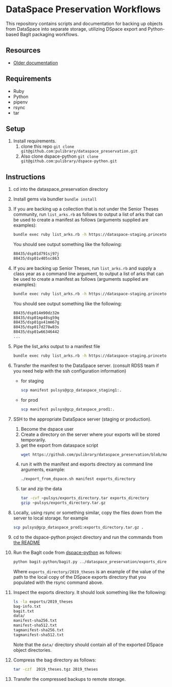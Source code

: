 # DataSpace Preservation Workflows

This repository contains scripts and documentation for backing up objects from DataSpace into separate storage, utilizing DSpace export and Python-based BagIt packaging workflows.

## Resources 
* [Older documentation](https://docs.google.com/document/d/1Io6V34ft__acYTX6uMZQO-8zJy5EX-qXLiUwgGmREsk/edit)

## Requirements
* Ruby 
* Python
* pipenv
* rsync 
* tar

## Setup

1. Install requirements.
   1. clone this repo `git clone git@github.com:pulibrary/dataspace_preservation.git`
   1. Also clone dspace-python `git clone git@github.com:pulibrary/dspace-python.git`

## Instructions

1. cd into the dataspace_preservation directory
1. Install gems via bundler `bundle install`
1. If you are backing up a collection that is not under the Senior Theses community, run `list_arks.rb` as follows to output a list of arks that can be used to create a manifest as follows (arguments supplied are examples):
   ```bash 
   bundle exec ruby list_arks.rb -h https://dataspace-staging.princeton.edu -a ark:/88435/dsp01zw12z7787
   ```
    You should see output something like the following: 
    ```bash 
    88435/dsp01d791sj97j
    88435/dsp01v405sc863
    ```
1. If you are backing up Senior Theses, run `list_arks.rb` and supply a class year as a command line argument, to output a list of arks that can be used to create a manifest as follows (arguments supplied are examples):
   ```bash 
   bundle exec ruby list_arks.rb -h https://dataspace-staging.princeton.edu -a ark:/88435/dsp01sf268516n -c 2019
   ```
    You should see output something like the following: 
    ```bash 
    88435/dsp014m90dz32m
    88435/dsp01mp48sg59q
    88435/dsp01gx41mm67g
    88435/dsp017d278w83s
    88435/dsp01w66346442
    ...
    ```
1. Pipe the list_arks output to a manifest file
   ```bash 
   bundle exec ruby list_arks.rb -h https://dataspace-staging.princeton.edu -a ark:/88435/dsp01sf268516n -c 2019 > manifest
   ```
1. Transfer the manifest to the DataSpace server. (consult RDSS team if you need help with the ssh configuration information)
   * for staging
     ```bash
     scp manifest pulsys@gcp_dataspace_staging1:.
     ```
   * for prod
     ```bash
     scp manifest pulsys@gcp_dataspace_prod1:.
     ```
1. SSH to the appropriate DataSpace server (staging or production).
   1. Become the dspace user
   1. Create a directory on the server where your exports will be stored temporarily.
   1. get the export from dataspace script
      ```bash
      wget https://github.com/pulibrary/dataspace_preservation/blob/main/export_from_dspace.sh
      ```
   1. run it with the manifest and exports directory as command line arguments, example:
      ```bash 
      ./export_from_dspace.sh manifest exports_directory
      ```
   1. tar and zip the data
      ```bash
      tar -cvf ~pulsys/exports_directory.tar exports_directory
      gzip ~pulsys/exports_directory.tar.gz
      ```
1. Locally, using rsync or something similar, copy the files down from the server to local storage. for example
   ```bash
   scp pulsys@gcp_dataspace_prod1:exports_directory.tar.gz .
   ```
   
1. cd to the dspace-python project directory and run the commands from [the README](https://github.com/pulibrary/dspace-python#installing-the-python-package-dependencies)
1. Run the BagIt code from [dspace-python](https://github.com/pulibrary/dspace-python) as follows:
    ```bash
    python bagit-python/bagit.py ../dataspace_preservation/exports_directory/2019_theses
    ```
    Where `exports_directory/2019_theses` is an example of the value of the path to the local copy of the DSpace exports directory that you populated with the rsync command above.
1. Inspect the exports directory.  It should look something like the following: 
    ```bash
    ls -la exports/2019_theses
    bag-info.txt
    bagit.txt
    data/
    manifest-sha256.txt
    manifest-sha512.txt
    tagmanifest-sha256.txt
    tagmanifest-sha512.txt
    ```
    Note that the `data/` directory should contain all of the exported DSpace object directories.
1. Compress the bag directory as follows:
    ```bash 
    tar -czf  2019_theses.tgz 2019_theses
    ```
1. Transfer the compressed backups to remote storage.
